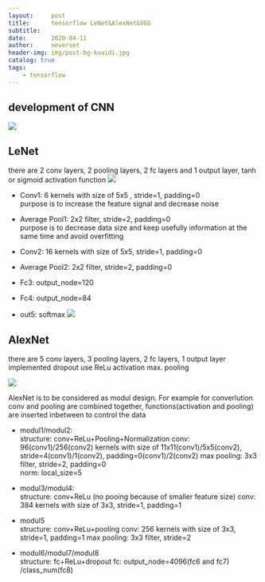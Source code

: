 ```yaml
---
layout:     post
title:      tensorflow LeNet&AlexNet&VGG
subtitle:   
date:       2020-04-11
author:     neverset
header-img: img/post-bg-kuaidi.jpg
catalog: true
tags:
    - tensorflow
---
```


## development of CNN 

![](https://raw.githubusercontent.com/neverset123/cloudimg/master/Img20200411142855.png)

## LeNet

there are 2 conv layers, 2 pooling layers, 2 fc layers and 1 output layer,  tanh or sigmoid activation function
![](https://raw.githubusercontent.com/neverset123/cloudimg/master/Img20200411143113.png)

* Conv1: 6 kernels with size of 5x5 , stride=1, padding=0    
purpose is to increase the feature signal and decrease noise

* Average Pool1: 2x2 filter, stride=2, padding=0    
purpose is to decrease data size and keep usefully information at the same time and avoid overfitting

* Conv2: 16 kernels with size of 5x5, stride=1, padding=0   
* Average Pool2: 2x2 filter, stride=2, padding=0    
* Fc3: output_node=120
* Fc4: output_node=84
* out5: softmax
![](https://raw.githubusercontent.com/neverset123/cloudimg/master/Img20200411145713.png)

## AlexNet
there are 5 conv layers, 3 pooling layers, 2 fc layers, 1 output layer
implemented dropout
use ReLu activation
max. pooling

![](https://raw.githubusercontent.com/neverset123/cloudimg/master/Img20200411150222.png)

AlexNet is to be considered as modul design. For example for converlution conv and pooling are combined together, functions(activation and pooling) are inserted inbetween to control the data
* modul1/modul2:    
structure: conv+ReLu+Pooling+Normalization
conv: 96(conv1)/256(conv2) kernels with size of 11x11(conv1)/5x5(conv2), stride=4(conv1)/1(conv2), padding=0(conv1)/2(conv2) 
max pooling: 3x3 filter, stride=2, padding=0  
norm: local_size=5
* modul3/modul4:    
structure: conv+ReLu (no pooing because of smaller feature size)
conv: 384 kernels with size of 3x3, stride=1, padding=1  
* modul5    
structure: conv+ReLu+pooling
conv: 256 kernels with size of 3x3, stride=1, padding=1 
max pooling: 3x3 filter, stride=2

* modul6/modul7/modul8  
structure: fc+ReLu+dropout
fc: output_node=4096(fc6 and fc7) /class_num(fc8)    


